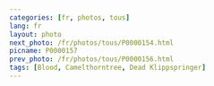 ```yaml
---
categories: [fr, photos, tous]
lang: fr
layout: photo
next_photo: /fr/photos/tous/P0000154.html
picname: P0000157
prev_photo: /fr/photos/tous/P0000156.html
tags: [Blood, Camelthorntree, Dead Klippspringer]
---
```

